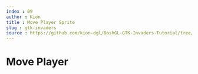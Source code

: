 ```yaml
---
index : 09
author : Kion
title : Move Player Sprite
slug : gtk-invaders
source : https://github.com/kion-dgl/DashGL-GTK-Invaders-Tutorial/tree/master/09_Move_Player
---
```

# Move Player
